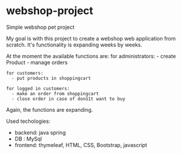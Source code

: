 # webshop-project
Simple webshop pet project

My goal is with this project to create a webshop web application from scratch.
It's functionality is expanding weeks by weeks.

At the moment the available functions are:
    for administrators:
      - create Product
      - manage orders


    for customers:
      - put products in shoppingcart

    for logged in customers:
      - make an order from shoppingcart
      - close order in case of donű1t want to buy

Again, the functions are expanding.

Used techologies:
  - backend: java spring
  - DB : MySql
  - frontend: thymeleaf, HTML, CSS, Bootstrap, javascript
